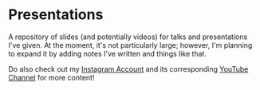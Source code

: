 # Presentations
A repository of slides (and potentially videos) for talks and presentations I've given. At the moment, it's not particularly large; however, I'm planning to expand it by adding notes I've written and things like that.

Do also check out my [Instagram Account](https://www.instagram.com/the_fundamental_theor3m/) and its corresponding [YouTube Channel](https://www.youtube.com/channel/UCFqNAj6riU1m2hfA883BVdA) for more content!
